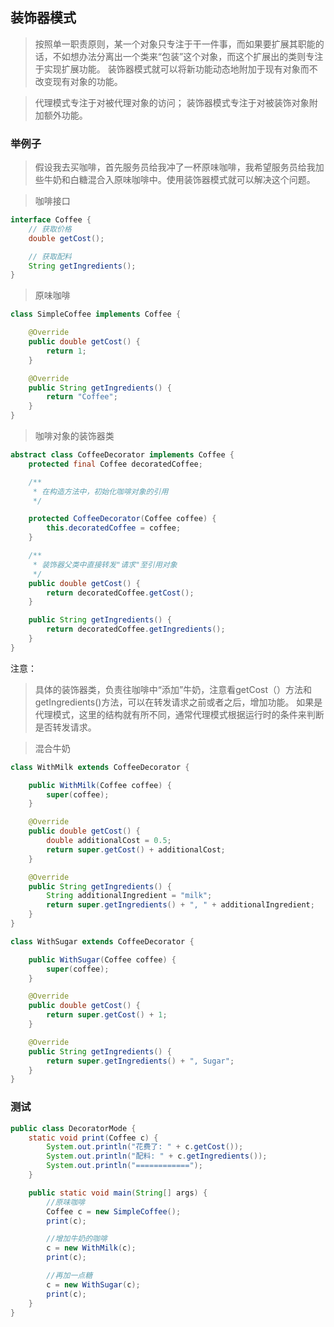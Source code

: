 ## 装饰器模式

> 按照单一职责原则，某一个对象只专注于干一件事，而如果要扩展其职能的话，不如想办法分离出一个类来“包装”这个对象，而这个扩展出的类则专注于实现扩展功能。
  装饰器模式就可以将新功能动态地附加于现有对象而不改变现有对象的功能。

> 代理模式专注于对被代理对象的访问；
  装饰器模式专注于对被装饰对象附加额外功能。

### 举例子
> 假设我去买咖啡，首先服务员给我冲了一杯原味咖啡，我希望服务员给我加些牛奶和白糖混合入原味咖啡中。使用装饰器模式就可以解决这个问题。

> 咖啡接口

```java
interface Coffee {
    // 获取价格
    double getCost();

    // 获取配料
    String getIngredients();
}
```

> 原味咖啡

```java
class SimpleCoffee implements Coffee {

    @Override
    public double getCost() {
        return 1;
    }

    @Override
    public String getIngredients() {
        return "Coffee";
    }
}
```
> 咖啡对象的装饰器类
```java
abstract class CoffeeDecorator implements Coffee {
    protected final Coffee decoratedCoffee;

    /**
     * 在构造方法中，初始化咖啡对象的引用
     */

    protected CoffeeDecorator(Coffee coffee) {
        this.decoratedCoffee = coffee;
    }

    /**
     * 装饰器父类中直接转发"请求"至引用对象
     */
    public double getCost() {
        return decoratedCoffee.getCost();
    }

    public String getIngredients() {
        return decoratedCoffee.getIngredients();
    }
}
```

注意：
> 具体的装饰器类，负责往咖啡中“添加”牛奶，注意看getCost（）方法和getIngredients()方法，可以在转发请求之前或者之后，增加功能。
  如果是代理模式，这里的结构就有所不同，通常代理模式根据运行时的条件来判断是否转发请求。


> 混合牛奶

```java
class WithMilk extends CoffeeDecorator {

    public WithMilk(Coffee coffee) {
        super(coffee);
    }

    @Override
    public double getCost() {
        double additionalCost = 0.5;
        return super.getCost() + additionalCost;
    }

    @Override
    public String getIngredients() {
        String additionalIngredient = "milk";
        return super.getIngredients() + ", " + additionalIngredient;
    }
}
```

```java
class WithSugar extends CoffeeDecorator {

    public WithSugar(Coffee coffee) {
        super(coffee);
    }

    @Override
    public double getCost() {
        return super.getCost() + 1;
    }

    @Override
    public String getIngredients() {
        return super.getIngredients() + ", Sugar";
    }
}
```

### 测试
```java
public class DecoratorMode {
    static void print(Coffee c) {
        System.out.println("花费了: " + c.getCost());
        System.out.println("配料: " + c.getIngredients());
        System.out.println("============");
    }

    public static void main(String[] args) {
        //原味咖啡
        Coffee c = new SimpleCoffee();
        print(c);

        //增加牛奶的咖啡
        c = new WithMilk(c);
        print(c);

        //再加一点糖
        c = new WithSugar(c);
        print(c);
    }
}
```